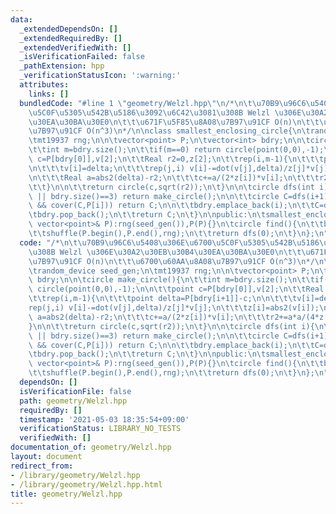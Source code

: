 ```yaml
---
data:
  _extendedDependsOn: []
  _extendedRequiredBy: []
  _extendedVerifiedWith: []
  _isVerificationFailed: false
  _pathExtension: hpp
  _verificationStatusIcon: ':warning:'
  attributes:
    links: []
  bundledCode: "#line 1 \"geometry/Welzl.hpp\"\n/*\n\t\u70B9\u96C6\u5408\u306E\u6700\
    \u5C0F\u5305\u542B\u5186\u3092\u6C42\u3081\u308B Welzl \u306E\u30A2\u30EB\u30B4\
    \u30EA\u30BA\u30E0\n\t\t\u671F\u5F85\u8A08\u7B97\u91CF O(n)\n\t\t\u6700\u60AA\u8A08\
    \u7B97\u91CF O(n^3)\n*/\n\nclass smallest_enclosing_circle{\n\trandom_device seed_gen;\n\
    \tmt19937 rng;\n\n\tvector<point> P;\n\tvector<int> bdry;\n\n\tcircle make_circle(){\n\
    \t\tint m=bdry.size();\n\t\tif(m==0) return circle(point(0,0),-1);\n\n\t\tpoint\
    \ c=P[bdry[0]],v[2];\n\t\tReal r2=0,z[2];\n\t\trep(i,m-1){\n\t\t\tpoint delta=P[bdry[i+1]]-c;\n\
    \n\t\t\tv[i]=delta;\n\t\t\trep(j,i) v[i]-=dot(v[j],delta)/z[j]*v[j];\n\t\t\tz[i]=abs2(v[i]);\n\
    \n\t\t\tReal a=abs2(delta)-r2;\n\t\t\tc+=a/(2*z[i])*v[i];\n\t\t\tr2+=a*a/(4*z[i]);\n\
    \t\t}\n\n\t\treturn circle(c,sqrt(r2));\n\t}\n\n\tcircle dfs(int i){\n\t\tif(i==P.size()\
    \ || bdry.size()==3) return make_circle();\n\n\t\tcircle C=dfs(i+1);\n\t\tif(C.r!=-1\
    \ && cover(C,P[i])) return C;\n\n\t\tbdry.emplace_back(i);\n\t\tC=dfs(i+1);\n\t\
    \tbdry.pop_back();\n\t\treturn C;\n\t}\n\npublic:\n\tsmallest_enclosing_circle(const\
    \ vector<point>& P):rng(seed_gen()),P(P){}\n\tcircle find(){\n\t\tbdry.clear();\n\
    \t\tshuffle(P.begin(),P.end(),rng);\n\t\treturn dfs(0);\n\t}\n};\n"
  code: "/*\n\t\u70B9\u96C6\u5408\u306E\u6700\u5C0F\u5305\u542B\u5186\u3092\u6C42\u3081\
    \u308B Welzl \u306E\u30A2\u30EB\u30B4\u30EA\u30BA\u30E0\n\t\t\u671F\u5F85\u8A08\
    \u7B97\u91CF O(n)\n\t\t\u6700\u60AA\u8A08\u7B97\u91CF O(n^3)\n*/\n\nclass smallest_enclosing_circle{\n\
    \trandom_device seed_gen;\n\tmt19937 rng;\n\n\tvector<point> P;\n\tvector<int>\
    \ bdry;\n\n\tcircle make_circle(){\n\t\tint m=bdry.size();\n\t\tif(m==0) return\
    \ circle(point(0,0),-1);\n\n\t\tpoint c=P[bdry[0]],v[2];\n\t\tReal r2=0,z[2];\n\
    \t\trep(i,m-1){\n\t\t\tpoint delta=P[bdry[i+1]]-c;\n\n\t\t\tv[i]=delta;\n\t\t\t\
    rep(j,i) v[i]-=dot(v[j],delta)/z[j]*v[j];\n\t\t\tz[i]=abs2(v[i]);\n\n\t\t\tReal\
    \ a=abs2(delta)-r2;\n\t\t\tc+=a/(2*z[i])*v[i];\n\t\t\tr2+=a*a/(4*z[i]);\n\t\t\
    }\n\n\t\treturn circle(c,sqrt(r2));\n\t}\n\n\tcircle dfs(int i){\n\t\tif(i==P.size()\
    \ || bdry.size()==3) return make_circle();\n\n\t\tcircle C=dfs(i+1);\n\t\tif(C.r!=-1\
    \ && cover(C,P[i])) return C;\n\n\t\tbdry.emplace_back(i);\n\t\tC=dfs(i+1);\n\t\
    \tbdry.pop_back();\n\t\treturn C;\n\t}\n\npublic:\n\tsmallest_enclosing_circle(const\
    \ vector<point>& P):rng(seed_gen()),P(P){}\n\tcircle find(){\n\t\tbdry.clear();\n\
    \t\tshuffle(P.begin(),P.end(),rng);\n\t\treturn dfs(0);\n\t}\n};\n"
  dependsOn: []
  isVerificationFile: false
  path: geometry/Welzl.hpp
  requiredBy: []
  timestamp: '2021-05-03 18:35:54+09:00'
  verificationStatus: LIBRARY_NO_TESTS
  verifiedWith: []
documentation_of: geometry/Welzl.hpp
layout: document
redirect_from:
- /library/geometry/Welzl.hpp
- /library/geometry/Welzl.hpp.html
title: geometry/Welzl.hpp
---
```

